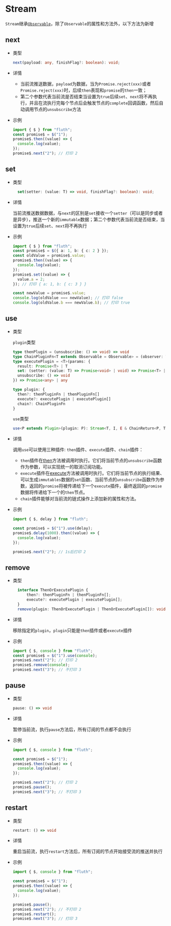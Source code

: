 <script setup>
import Stream from '../../components/stream.vue'
</script>

# Stream

`Stream`继承[`Observable`](/cn/api/observable)，除了`Observable`的属性和方法外，以下方法为新增

<Stream />

## next

- 类型

  ```typescript
  next(payload: any, finishFlag?: boolean): void;
  ```

- 详情

  - 当前流推送数据，`payload`为数据，当为`Promise.reject(xxx)`或者`Promise.reject(xxx)`时，后续`then`表现和`promise`的`then`一致；
  - 第二个参数代表当前流是否结束当设置为`true`后续`set`、`next`将不再执行，并且在流执行完每个节点后会触发节点的`complete`回调函数，然后自动调用节点的`unsubscribe`方法

- 示例
  ```typescript
  import { $ } from "fluth";
  const promise$ = $("1");
  promise$.then((value) => {
    console.log(value);
  });
  promise$.next("2"); // 打印 2
  ```

## set

- 类型
  ```typescript
    set(setter: (value: T) => void, finishFlag?: boolean): void;
  ```
- 详情

  当前流推送数据数据，与`next`的区别是`set`接收一个`setter`（可以是同步或者是异步），推送一个新的`immutable`数据；第二个参数代表当前流是否结束，当设置为`true`后续`set`、`next`将不再执行

- 示例

  ```typescript
  import { $ } from "fluth";
  const promise$ = $({ a: 1, b: { c: 2 } });
  const oldValue = promise$.value;
  promise$.then((value) => {
    console.log(value);
  });
  promise$.set((value) => {
    value.a = 2;
  }); // 打印 { a: 1, b: { c: 3 } }

  const newValue = promise$.value;
  console.log(oldValue === newValue); // 打印 false
  console.log(oldValue.b === newValue.b); // 打印 true
  ```

## use

- 类型

  `plugin`类型

  ```typescript
  type thenPlugin = (unsubscribe: () => void) => void
  type ChainPluginFn<T extends Observable = Observable> = (observer: T) => Record<string, any>
  type executePlugin = <T>(params: {
    result: Promise<T> | T
    set: (setter: (value: T) => Promise<void> | void) => Promise<T> | T
    unsubscribe: () => void
  }) => Promise<any> | any

  type plugin: {
    then?: thenPluginFn | thenPluginFn[]
    execute?: executePlugin | executePlugin[]
    chain?: ChainPluginFn
  }
  ```

  `use`类型

  ```typescript
  use<P extends Plugin>(plugin: P): Stream<T, I, E & ChainReturn<P, T, E>> & E & ChainReturn<P, T, E>;
  ```

- 详情

  调用`use`可以使用三种插件: `then`插件、`execute`插件、`chain`插件：

  - `then`插件在[then](/cn/api/observable#then)方法被调用时执行。它们将当前节点的`unsubscribe`函数作为参数，可以实现统一的取消订阅功能。
  - `execute`插件在[execute](/cn/api/observable#then)方法被调用时执行。它们将当前节点的执行结果、可以生成`immutables`数据的`set`函数、当前节点的`unsubscribe`函数作为参数，返回的`promise`将被传递给下一个`execute`插件，最终返回的`promise`数据将传递给下一个的`then`节点。
  - `chain`插件能够对当前流的链式操作上添加新的属性和方法。

- 示例

  ```typescript
  import { $, delay } from "fluth";

  const promise$ = $("1").use(delay);
  promise$.delay(1000).then((value) => {
    console.log(value);
  });

  promise$.next("2"); // 1s后打印 2
  ```

## remove

- 类型

  ```typescript
    interface ThenOrExecutePlugin {
        then?: thenPluginFn | thenPluginFn[];
        execute?: executePlugin | executePlugin[];
    }
    remove(plugin: ThenOrExecutePlugin | ThenOrExecutePlugin[]): void;
  ```

- 详情

  移除指定的`plugin`，`plugin`只能是`then`插件或者`execute`插件

- 示例
  ```typescript
  import { $, console } from "fluth";
  const promise$ = $("1").use(console);
  promise$.next("2"); // 打印 2
  promise$.remove(console);
  promise$.next("3"); // 不打印 3
  ```

## pause

- 类型

  ```typescript
  pause: () => void
  ```

- 详情

  暂停当前流，执行`pause`方法后，所有订阅的节点都不会执行

- 示例

  ```typescript
  import { $, console } from "fluth";

  const promise$ = $("1");
  promise$.then((value) => {
    console.log(value);
  });

  promise$.next("2"); // 打印 2
  promise$.pause();
  promise$.next("3"); // 不打印 3
  ```

## restart

- 类型

  ```typescript
  restart: () => void
  ```

- 详情

  重启当前流，执行`restart`方法后，所有订阅的节点开始接受流的推送并执行

- 示例

  ```typescript
  import { $, console } from "fluth";

  const promise$ = $("1");
  promise$.then((value) => {
    console.log(value);
  });

  promise$.pause();
  promise$.next("2"); // 不打印 2
  promise$.restart();
  promise$.next("3"); // 打印 3
  ```
